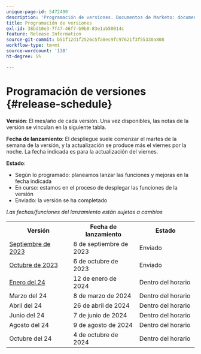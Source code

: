 ```yaml
---
unique-page-id: 5472490
description: 'Programación de versiones. Documentos de Marketo: documentación del producto'
title: Programación de versiones
exl-id: 38bd10e3-7f47-46f7-b9b0-83e1ab50014c
feature: Release Information
source-git-commit: b51f12d1f2526c5fa8ec9fc97621f3f55330a808
workflow-type: tm+mt
source-wordcount: '138'
ht-degree: 5%

---
```


# Programación de versiones {#release-schedule}

**Versión**: El mes/año de cada versión. Una vez disponibles, las notas de la versión se vinculan en la siguiente tabla.

**Fecha de lanzamiento**: El despliegue suele comenzar el martes de la semana de la versión, y la actualización se produce más el viernes por la noche. La fecha indicada es para la actualización del viernes.

**Estado**:

* Según lo programado: planeamos lanzar las funciones y mejoras en la fecha indicada
* En curso: estamos en el proceso de desplegar las funciones de la versión
* Enviado: la versión se ha completado

_Las fechas/funciones del lanzamiento están sujetas a cambios_

<table> 
 <colgroup> 
  <col> 
  <col> 
  <col> 
 </colgroup>
 <tbody> 
  <tr> 
   <th width="250px">Versión</th>
   <th width="250px">Fecha de lanzamiento</th>
   <th width="250px">Estado</th>
  </tr>

<tr>
   <td><a href="/help/marketo/release-notes/previous-releases/2023/release-notes-sep-23.md">Septiembre de 2023</a></td>
   <td>8 de septiembre de 2023</td>
   <td>Enviado</td>
  </tr>
  <tr>
   <td><a href="/help/marketo/release-notes/previous-releases/2023/release-notes-oct-23.md">Octubre de 2023</a></td>
   <td>6 de octubre de 2023</td>
   <td>Enviado</td>
  </tr>
  <tr> 
   <td><a href="/help/marketo/release-notes/current.md">Enero del 24</a></td>
   <td>12 de enero de 2024</td>
   <td>Dentro del horario</td>
  </tr>
  <tr> 
   <td>Marzo del 24</td>
   <td>8 de marzo de 2024</td>
   <td>Dentro del horario</td>
  </tr>
  <tr> 
   <td>Abril del 24</td>
   <td>26 de abril de 2024</td>
   <td>Dentro del horario</td>
  </tr>
  <tr>
   <td>Junio del 24</td>
   <td>7 de junio de 2024</td>
   <td>Dentro del horario</td>
  </tr>
  <tr> 
   <td>Agosto del 24</td>
   <td>9 de agosto de 2024</td>
   <td>Dentro del horario</td>
  </tr>
  <tr> 
   <td>Octubre del 24</td>
   <td>4 de octubre de 2024</td>
   <td>Dentro del horario</td>
  </tr>
 </tbody>
</table>
